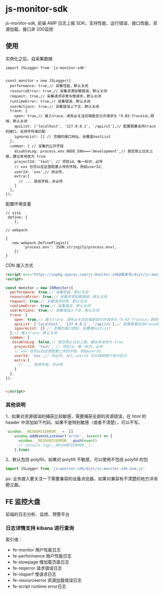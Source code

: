 # js-monitor-sdk

js-monitor-sdk, 前端 AMP 日志上报 SDK，支持性能、运行错误、接口性能、资源加载、接口非 200监控

## 使用

实例化之后，自采集数据

```JS
import JSLogger from 'js-monitor-sdk'


const monitor = new JSLogger({
  performance: true,// 采集性能，默认关闭
  resourceError: true,// 采集资源加载错误，默认关闭
  request: true,// 采集请求异常与慢请求，默认关闭
  runtimeError: true,// 采集错误，默认关闭
  userActions: true;// 采集错误上下文，默认关闭
  trace: {
    open: true,// 接入trace，请务必关注后端是否允许请求头「X-B3-Traceid」跨域，默认关闭
    apiList: ['localhost', '127.0.0.1', '/api/v1'],// 配置需要支持trace的接口，支持字符串匹配
    ignoreList: [] // 忽略的接口地址，会覆盖hostList
  },
  common: { // 采集的公共字段
    disableLog: process.env.NODE_ENV==='development',// 是否禁止日志上报，建议本地改为 true
    projectId: 'test', // 项目id，唯一标识，必传
    // xxx 也可以在这里配置上传的字段，例如userId,
    userId: 'xxx',// 非必传，
    extra:{
      // ... 其他字段，非必传
    }
  },
});

```

配置环境变量

```JS
// vite
 define: {
    },

// webpack

{
   new webpack.DefinePlugin({
        'process.env': JSON.stringify(process.env),
    })
}

```

CDN 接入方式

```html
<script src="https://unpkg.spacez.com/js-monitor-sdk@版本号/dist/js-monitor-sdk.umd.js"></script>
<script>

const monitor = new JSMonitor({
  performance: true,// 采集性能，默认关闭
  resourceError: true,// 采集资源加载错误，默认关闭
  request: true,// 采集请求异常，默认关闭
  runtimeError: true,// 采集错误，默认关闭
  userActions: true;// 采集错误上下文，默认关闭
  trace: {
    open: true,// 接入trace，请务必关注后端是否允许请求头「X-B3-Traceid」跨域
    apiList: ['localhost', '127.0.0.1', '/api/v1'],// 配置需要支持trace的接口，支持字符串匹配
    ignoreList: [] // 忽略的接口地址，会覆盖hostList
  },// 接入trace，默认关闭
  common: {
   disableLog: false,// 是否禁止日志上报，建议本地改为 true
    projectId: 'test', // 项目id，唯一标识，必传
    // xxx 也可以在这里配置上传的字段，例如userId,
    userId: 'xxx',// 非必传，出入 userId 可以按照用户进行区分
    extra:{
      // ... 其他字段，非必传
    }
  },
});


</script>
```

### 其他说明

1、如果对资源错误的捕获比较敏感，需要捕获全部的资源错误，在 html 的 header 中添加如下代码，如果不是特别敏感（或者不清楚），可以不写。

```js
 window.__RESOURCEERROR__ =  []
    window.addEventListener('error', (event) => {
      window.__RESOURCEERROR__.push(event)
      // console.log(__RESOURCEERROR__);
    },true)
```

2、默认包括 polyfill，如果对 polyfill 不敏感，可以使用不包括 polyfill 的包

```js
import JSLogger from 'js-monitor-sdk/dist/js-monitor-sdk.esm.js'

```


ps: 业务接入要关注一下需要兼容的设备浏览器，如果对兼容有不清楚的地方详询鲍立磊。

## FE 监控大盘

前端的日志分析、监控、预警平台



### 日志详情支持 kibana 进行查询

索引值：

- fe-monitor 用户性能日志
- fe-performance 用户性能日志
- fe-slowpage 慢加载页面日志
- fe-reqerror 请求错误日志
- fe-reqperf 慢请求日志
- fe-resourceerror 资源加载错误日志
- fe-script runtime error日志
